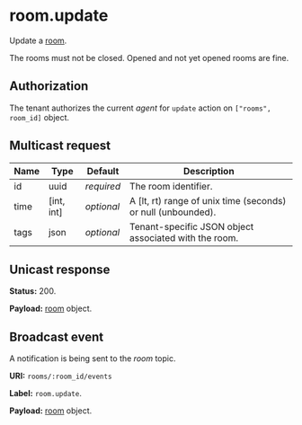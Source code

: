 # room.update

Update a [room](../room.md#room).

The rooms must not be closed. Opened and not yet opened rooms are fine.

## Authorization

The tenant authorizes the current _agent_ for `update` action on `["rooms", room_id]` object.

## Multicast request

Name | Type       | Default    | Description
-----| ---------- | ---------- | ------------------------------------------------------------
id   | uuid       | _required_ | The room identifier.
time | [int, int] | _optional_ | A [lt, rt) range of unix time (seconds) or null (unbounded).
tags | json       | _optional_ | Tenant-specific JSON object associated with the room.

## Unicast response

**Status:** 200.

**Payload:** [room](../room.md#room) object.

## Broadcast event

A notification is being sent to the _room_ topic.

**URI:** `rooms/:room_id/events`

**Label:** `room.update`.

**Payload:** [room](../room.md#room) object.
